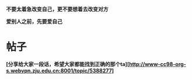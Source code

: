 **不要太着急改变自己，更不要想着去改变对方**

**爱别人之前，先要爱自己**









# **帖子**

**[分享给大家一段话，希望大家都能找到正确的那个ta][http://www-cc98-org-s.webvpn.zju.edu.cn:8001/topic/5388277]**

